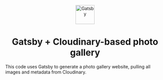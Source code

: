 <p align="center">
  <a href="https://www.gatsbyjs.org">
    <img alt="Gatsby" src="https://www.gatsbyjs.org/monogram.svg" width="60" />
  </a>
</p>
<h1 align="center">
  Gatsby + Cloudinary-based photo gallery
</h1>

This code uses Gatsby to generate a photo gallery website, pulling all images and metadata from Cloudinary.
